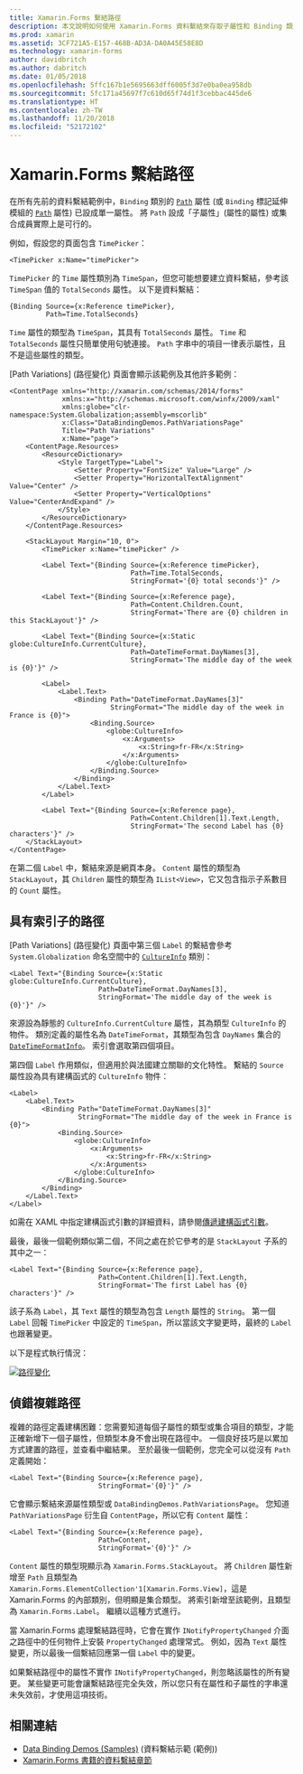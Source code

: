 ```yaml
---
title: Xamarin.Forms 繫結路徑
description: 本文說明如何使用 Xamarin.Forms 資料繫結來存取子屬性和 Binding 類別 Path 屬性的集合成員。
ms.prod: xamarin
ms.assetid: 3CF721A5-E157-468B-AD3A-DA0A45E58E8D
ms.technology: xamarin-forms
author: davidbritch
ms.author: dabritch
ms.date: 01/05/2018
ms.openlocfilehash: 5ffc167b1e5695663dff6005f3d7e0ba0ea958db
ms.sourcegitcommit: 5fc171a45697f7c610d65f74d1f3cebbac445de6
ms.translationtype: HT
ms.contentlocale: zh-TW
ms.lasthandoff: 11/20/2018
ms.locfileid: "52172102"
---
```

# <a name="xamarinforms-binding-path"></a>Xamarin.Forms 繫結路徑

在所有先前的資料繫結範例中，`Binding` 類別的 [`Path`](xref:Xamarin.Forms.Binding.Path) 屬性 (或 `Binding` 標記延伸模組的 [`Path`](xref:Xamarin.Forms.Xaml.BindingExtension.Path) 屬性) 已設成單一屬性。 將 `Path` 設成「子屬性」(屬性的屬性) 或集合成員實際上是可行的。

例如，假設您的頁面包含 `TimePicker`：

```xaml
<TimePicker x:Name="timePicker">
```

`TimePicker` 的 `Time` 屬性類別為 `TimeSpan`，但您可能想要建立資料繫結，參考該 `TimeSpan` 值的 `TotalSeconds` 屬性。 以下是資料繫結：

```xaml
{Binding Source={x:Reference timePicker},
         Path=Time.TotalSeconds}
```

`Time` 屬性的類型為 `TimeSpan`，其具有 `TotalSeconds` 屬性。 `Time` 和 `TotalSeconds` 屬性只簡單使用句號連接。 `Path` 字串中的項目一律表示屬性，且不是這些屬性的類型。

[Path Variations] \(路徑變化\) 頁面會顯示該範例及其他許多範例：

```xaml
<ContentPage xmlns="http://xamarin.com/schemas/2014/forms"
             xmlns:x="http://schemas.microsoft.com/winfx/2009/xaml"
             xmlns:globe="clr-namespace:System.Globalization;assembly=mscorlib"
             x:Class="DataBindingDemos.PathVariationsPage"
             Title="Path Variations"
             x:Name="page">
    <ContentPage.Resources>
        <ResourceDictionary>
            <Style TargetType="Label">
                <Setter Property="FontSize" Value="Large" />
                <Setter Property="HorizontalTextAlignment" Value="Center" />
                <Setter Property="VerticalOptions" Value="CenterAndExpand" />
            </Style>
        </ResourceDictionary>
    </ContentPage.Resources>

    <StackLayout Margin="10, 0">
        <TimePicker x:Name="timePicker" />

        <Label Text="{Binding Source={x:Reference timePicker},
                              Path=Time.TotalSeconds,
                              StringFormat='{0} total seconds'}" />

        <Label Text="{Binding Source={x:Reference page},
                              Path=Content.Children.Count,
                              StringFormat='There are {0} children in this StackLayout'}" />

        <Label Text="{Binding Source={x:Static globe:CultureInfo.CurrentCulture},
                              Path=DateTimeFormat.DayNames[3],
                              StringFormat='The middle day of the week is {0}'}" />

        <Label>
            <Label.Text>
                <Binding Path="DateTimeFormat.DayNames[3]"
                         StringFormat="The middle day of the week in France is {0}">
                    <Binding.Source>
                        <globe:CultureInfo>
                            <x:Arguments>
                                <x:String>fr-FR</x:String>
                            </x:Arguments>
                        </globe:CultureInfo>
                    </Binding.Source>
                </Binding>
            </Label.Text>
        </Label>

        <Label Text="{Binding Source={x:Reference page},
                              Path=Content.Children[1].Text.Length,
                              StringFormat='The second Label has {0} characters'}" />
    </StackLayout>
</ContentPage>
```

在第二個 `Label` 中，繫結來源是網頁本身。 `Content` 屬性的類型為 `StackLayout`，其 `Children` 屬性的類型為 `IList<View>`，它又包含指示子系數目的 `Count` 屬性。

## <a name="paths-with-indexers"></a>具有索引子的路徑

[Path Variations] \(路徑變化\) 頁面中第三個 `Label` 的繫結會參考 `System.Globalization` 命名空間中的 [`CultureInfo`](xref:System.Globalization.CultureInfo) 類別：

```xaml
<Label Text="{Binding Source={x:Static globe:CultureInfo.CurrentCulture},
                      Path=DateTimeFormat.DayNames[3],
                      StringFormat='The middle day of the week is {0}'}" />
```

來源設為靜態的 `CultureInfo.CurrentCulture` 屬性，其為類型 `CultureInfo` 的物件。 類別定義的屬性名為 `DateTimeFormat`，其類型為包含 `DayNames` 集合的 [`DateTimeFormatInfo`](xref:System.Globalization.DateTimeFormatInfo)。 索引會選取第四個項目。

第四個 `Label` 作用類似，但適用於與法國建立關聯的文化特性。 繫結的 `Source` 屬性設為具有建構函式的 `CultureInfo` 物件：

```xaml
<Label>
    <Label.Text>
        <Binding Path="DateTimeFormat.DayNames[3]"
                 StringFormat="The middle day of the week in France is {0}">
            <Binding.Source>
                <globe:CultureInfo>
                    <x:Arguments>
                        <x:String>fr-FR</x:String>
                    </x:Arguments>
                </globe:CultureInfo>
            </Binding.Source>
        </Binding>
    </Label.Text>
</Label>
```

如需在 XAML 中指定建構函式引數的詳細資料，請參閱[傳遞建構函式引數](~/xamarin-forms/xaml/passing-arguments.md#constructor_arguments)。

最後，最後一個範例類似第二個，不同之處在於它參考的是 `StackLayout` 子系的其中之一：

```xaml
<Label Text="{Binding Source={x:Reference page},
                      Path=Content.Children[1].Text.Length,
                      StringFormat='The first Label has {0} characters'}" />
```

該子系為 `Label`，其 `Text` 屬性的類型為包含 `Length` 屬性的 `String`。 第一個 `Label` 回報 `TimePicker` 中設定的 `TimeSpan`，所以當該文字變更時，最終的 `Label` 也跟著變更。

以下是程式執行情況：

[![路徑變化](binding-path-images/pathvariations-small.png "路徑變化")](binding-path-images/pathvariations-large.png#lightbox "路徑變化")

## <a name="debugging-complex-paths"></a>偵錯複雜路徑

複雜的路徑定義建構困難：您需要知道每個子屬性的類型或集合項目的類型，才能正確新增下一個子屬性，但類型本身不會出現在路徑中。 一個良好技巧是以累加方式建置的路徑，並查看中繼結果。 至於最後一個範例，您完全可以從沒有 `Path` 定義開始：

```xaml
<Label Text="{Binding Source={x:Reference page},
                      StringFormat='{0}'}" />
```

它會顯示繫結來源屬性類型或 `DataBindingDemos.PathVariationsPage`。 您知道 `PathVariationsPage` 衍生自 `ContentPage`，所以它有 `Content` 屬性：

```xaml
<Label Text="{Binding Source={x:Reference page},
                      Path=Content,
                      StringFormat='{0}'}" />
```

`Content` 屬性的類型現顯示為 `Xamarin.Forms.StackLayout`。 將 `Children` 屬性新增至 `Path` 且類型為 `Xamarin.Forms.ElementCollection'1[Xamarin.Forms.View]`，這是 Xamarin.Forms 的內部類別，但明顯是集合類型。 將索引新增至該範例，且類型為 `Xamarin.Forms.Label`。 繼續以這種方式進行。

當 Xamarin.Forms 處理繫結路徑時，它會在實作 `INotifyPropertyChanged` 介面之路徑中的任何物件上安裝 `PropertyChanged` 處理常式。 例如，因為 `Text` 屬性變更，所以最後一個繫結回應第一個 `Label` 中的變更。

如果繫結路徑中的屬性不實作 `INotifyPropertyChanged`，則忽略該屬性的所有變更。 某些變更可能會讓繫結路徑完全失效，所以您只有在屬性和子屬性的字串還未失效前，才使用這項技術。



## <a name="related-links"></a>相關連結

- [Data Binding Demos (Samples)](https://developer.xamarin.com/samples/xamarin-forms/DataBindingDemos/) (資料繫結示範 (範例))
- [Xamarin.Forms 書籍的資料繫結章節](~/xamarin-forms/creating-mobile-apps-xamarin-forms/summaries/chapter16.md)

